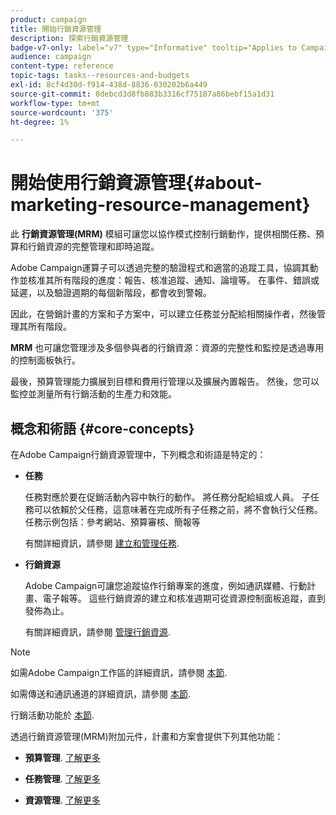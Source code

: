 ```yaml
---
product: campaign
title: 開始行銷資源管理
description: 探索行銷資源管理
badge-v7-only: label="v7" type="Informative" tooltip="Applies to Campaign Classic v7 only"
audience: campaign
content-type: reference
topic-tags: tasks--resources-and-budgets
exl-id: 8cf4d30d-f914-438d-8836-030202b6a449
source-git-commit: 8debcd3d8fb883b3316cf75187a86bebf15a1d31
workflow-type: tm+mt
source-wordcount: '375'
ht-degree: 1%

---
```


# 開始使用行銷資源管理{#about-marketing-resource-management}



此 **行銷資源管理(MRM)** 模組可讓您以協作模式控制行銷動作，提供相關任務、預算和行銷資源的完整管理和即時追蹤。

Adobe Campaign運算子可以透過完整的驗證程式和適當的追蹤工具，協調其動作並核准其所有階段的進度：報告、核准追蹤、通知、論壇等。 在事件、錯誤或延遲，以及驗證週期的每個新階段，都會收到警報。

因此，在營銷計畫的方案和子方案中，可以建立任務並分配給相關操作者，然後管理其所有階段。

**MRM** 也可讓您管理涉及多個參與者的行銷資源：資源的完整性和監控是透過專用的控制面板執行。

最後，預算管理能力擴展到目標和費用行管理以及擴展內置報告。 然後，您可以監控並測量所有行銷活動的生產力和效能。

## 概念和術語 {#core-concepts}

在Adobe Campaign行銷資源管理中，下列概念和術語是特定的：

* **任務**

   任務對應於要在促銷活動內容中執行的動作。 將任務分配給組或人員。 子任務可以依賴於父任務，這意味著在完成所有子任務之前，將不會執行父任務。 任務示例包括：參考網站、預算審核、簡報等

   有關詳細資訊，請參閱 [建立和管理任務](../../mrm/using/creating-and-managing-tasks.md).

* **行銷資源**

   Adobe Campaign可讓您追蹤協作行銷專案的進度，例如通訊媒體、行動計畫、電子報等。 這些行銷資源的建立和核准週期可從資源控制面板追蹤，直到發佈為止。

   有關詳細資訊，請參閱 [管理行銷資源](../../mrm/using/managing-marketing-resources.md).

>[!NOTE]
>
>如需Adobe Campaign工作區的詳細資訊，請參閱 [本節](../../platform/using/adobe-campaign-workspace.md).
>  
>如需傳送和通訊通道的詳細資訊，請參閱 [本節](../../delivery/using/steps-about-delivery-creation-steps.md).
>
>行銷活動功能於 [本節](../../campaign/using/accessing-marketing-campaigns.md).

透過行銷資源管理(MRM)附加元件，計畫和方案會提供下列其他功能：

* **預算管理**. [了解更多](../../mrm/using/controlling-costs.md)

* **任務管理**. [了解更多](../../mrm/using/creating-and-managing-tasks.md)

* **資源管理**. [了解更多](../../mrm/using/managing-marketing-resources.md)
